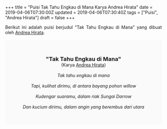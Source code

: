 +++
title = "Puisi Tak Tahu Engkau di Mana Karya Andrea Hirata"
date = 2019-04-06T07:30:00Z
updated = 2019-04-06T07:30:40Z
tags = ["Puisi", "Andrea Hirata"]
draft = false
+++

<div dir="ltr" style="text-align: left;" trbidi="on"><div style="text-align: justify;">Berikut ini adalah puisi berjudul "Tak Tahu Engkau di Mana" yang dibuat oleh <a href="https://ensiklopedia.kemdikbud.go.id/sastra/artikel/Andrea_Hirata" target="_blank">Andrea Hirata</a>. </div><br /><div style="background: #FAFAFA; font-size: 14px; height: auto; margin: 0 auto; padding: 50px; text-align: center; width: auto;"><span style="font-size: 18px;"><b>"Tak Tahu Engkau di Mana"</b></span><br />(Karya <a href="https://www.sekata.web.id/tags/andrea-hirata" target="_blank">Andrea Hirata</a>) <br /><br /><i>Tak tahu engkau di mana<br /><br />Tapi, kulihat dirimu, di antara bayang pohon willow<br /><br />Kudengar suaramu, dalam riak Sungai Darrow<br /><br />Dan kucium dirimu, dalam angin yang berembus dari utara</i> </div></div>
